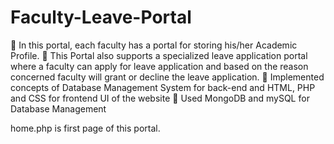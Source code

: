 # Faculty-Leave-Portal

 In this portal, each faculty has a portal for storing his/her Academic Profile.
 This Portal also supports a specialized leave application portal where a faculty can apply for leave application
  and based on the reason concerned faculty will grant or decline the leave application.
 Implemented concepts of Database Management System for back-end and HTML, PHP and CSS for frontend
  UI of the website
 Used MongoDB and mySQL for Database Management 

home.php is first page of this portal.
